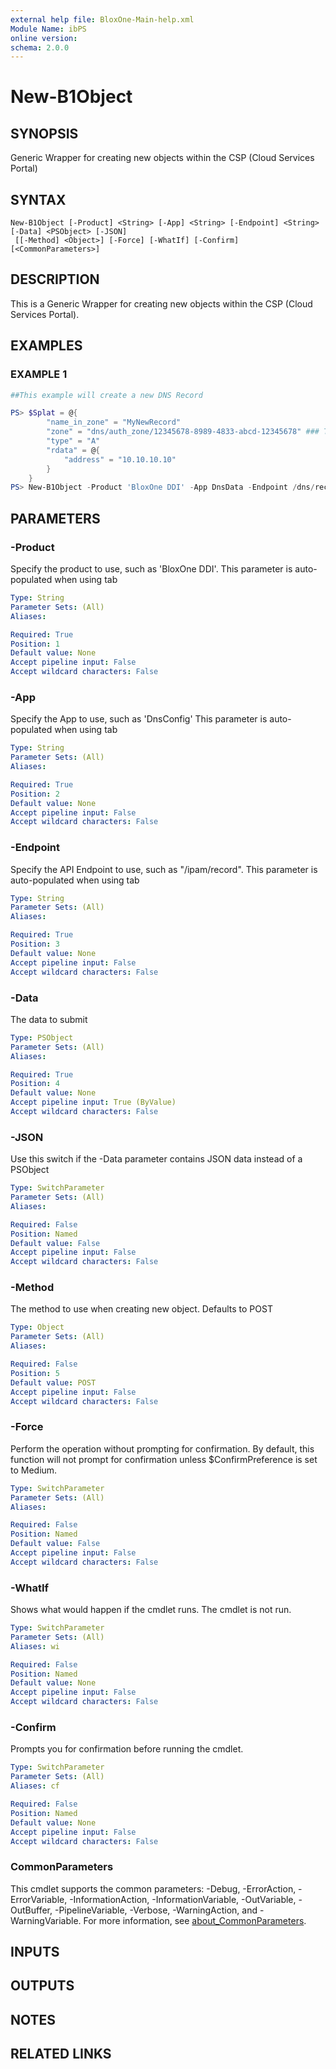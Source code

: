 ```yaml
---
external help file: BloxOne-Main-help.xml
Module Name: ibPS
online version:
schema: 2.0.0
---
```


# New-B1Object

## SYNOPSIS
Generic Wrapper for creating new objects within the CSP (Cloud Services Portal)

## SYNTAX

```
New-B1Object [-Product] <String> [-App] <String> [-Endpoint] <String> [-Data] <PSObject> [-JSON]
 [[-Method] <Object>] [-Force] [-WhatIf] [-Confirm] [<CommonParameters>]
```

## DESCRIPTION
This is a Generic Wrapper for creating new objects within the CSP (Cloud Services Portal).

## EXAMPLES

### EXAMPLE 1
```powershell
##This example will create a new DNS Record

PS> $Splat = @{
        "name_in_zone" = "MyNewRecord"
        "zone" = "dns/auth_zone/12345678-8989-4833-abcd-12345678" ### The DNS Zone ID
        "type" = "A"
        "rdata" = @{
            "address" = "10.10.10.10"
        }
    }
PS> New-B1Object -Product 'BloxOne DDI' -App DnsData -Endpoint /dns/record -Data $Splat
```

## PARAMETERS

### -Product
Specify the product to use, such as 'BloxOne DDI'.
This parameter is auto-populated when using tab

```yaml
Type: String
Parameter Sets: (All)
Aliases:

Required: True
Position: 1
Default value: None
Accept pipeline input: False
Accept wildcard characters: False
```

### -App
Specify the App to use, such as 'DnsConfig'
This parameter is auto-populated when using tab

```yaml
Type: String
Parameter Sets: (All)
Aliases:

Required: True
Position: 2
Default value: None
Accept pipeline input: False
Accept wildcard characters: False
```

### -Endpoint
Specify the API Endpoint to use, such as "/ipam/record".
This parameter is auto-populated when using tab

```yaml
Type: String
Parameter Sets: (All)
Aliases:

Required: True
Position: 3
Default value: None
Accept pipeline input: False
Accept wildcard characters: False
```

### -Data
The data to submit

```yaml
Type: PSObject
Parameter Sets: (All)
Aliases:

Required: True
Position: 4
Default value: None
Accept pipeline input: True (ByValue)
Accept wildcard characters: False
```

### -JSON
Use this switch if the -Data parameter contains JSON data instead of a PSObject

```yaml
Type: SwitchParameter
Parameter Sets: (All)
Aliases:

Required: False
Position: Named
Default value: False
Accept pipeline input: False
Accept wildcard characters: False
```

### -Method
The method to use when creating new object.
Defaults to POST

```yaml
Type: Object
Parameter Sets: (All)
Aliases:

Required: False
Position: 5
Default value: POST
Accept pipeline input: False
Accept wildcard characters: False
```

### -Force
Perform the operation without prompting for confirmation.
By default, this function will not prompt for confirmation unless $ConfirmPreference is set to Medium.

```yaml
Type: SwitchParameter
Parameter Sets: (All)
Aliases:

Required: False
Position: Named
Default value: False
Accept pipeline input: False
Accept wildcard characters: False
```

### -WhatIf
Shows what would happen if the cmdlet runs.
The cmdlet is not run.

```yaml
Type: SwitchParameter
Parameter Sets: (All)
Aliases: wi

Required: False
Position: Named
Default value: None
Accept pipeline input: False
Accept wildcard characters: False
```

### -Confirm
Prompts you for confirmation before running the cmdlet.

```yaml
Type: SwitchParameter
Parameter Sets: (All)
Aliases: cf

Required: False
Position: Named
Default value: None
Accept pipeline input: False
Accept wildcard characters: False
```

### CommonParameters
This cmdlet supports the common parameters: -Debug, -ErrorAction, -ErrorVariable, -InformationAction, -InformationVariable, -OutVariable, -OutBuffer, -PipelineVariable, -Verbose, -WarningAction, and -WarningVariable. For more information, see [about_CommonParameters](http://go.microsoft.com/fwlink/?LinkID=113216).

## INPUTS

## OUTPUTS

## NOTES

## RELATED LINKS
